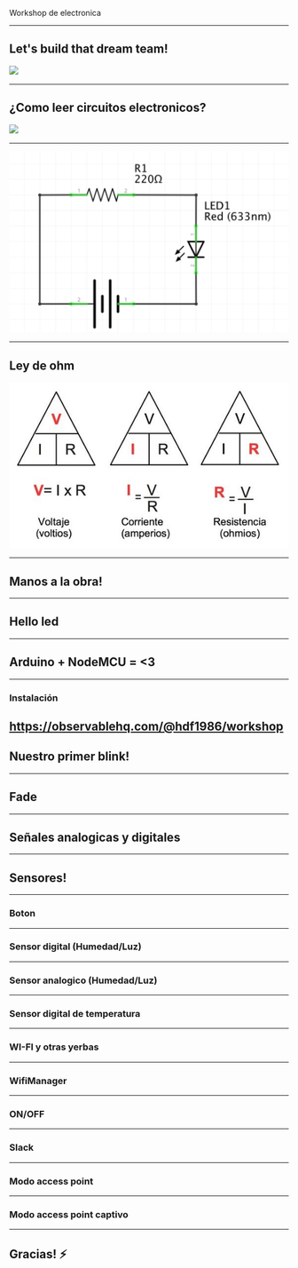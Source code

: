 Workshop de electronica

---

## Let's build that dream team!

![](https://media.giphy.com/media/3rgXBrLlRs4ZlpnVDO/source.gif)

---

## ¿Como leer circuitos electronicos?

![](https://media.giphy.com/media/lM86pZcDxfx5e/giphy.gif)


---

![](assets/basic_led.png)

---
## Ley de ohm

![](assets/ohm.jpg)


---
## Manos a la obra!

---

## Hello led

---
## Arduino + NodeMCU = <3

---
### Instalación

https://observablehq.com/@hdf1986/workshop
---
## Nuestro primer blink!
---
## Fade

---
## Señales analogicas y digitales


---
## Sensores!

---
### Boton

---
### Sensor digital (Humedad/Luz)

---
### Sensor analogico (Humedad/Luz)


---
### Sensor digital de temperatura

---
### WI-FI y otras yerbas

---
### WifiManager

---
### ON/OFF

---
### Slack

---
### Modo access point

---
### Modo access point captivo

---

## Gracias! ⚡
